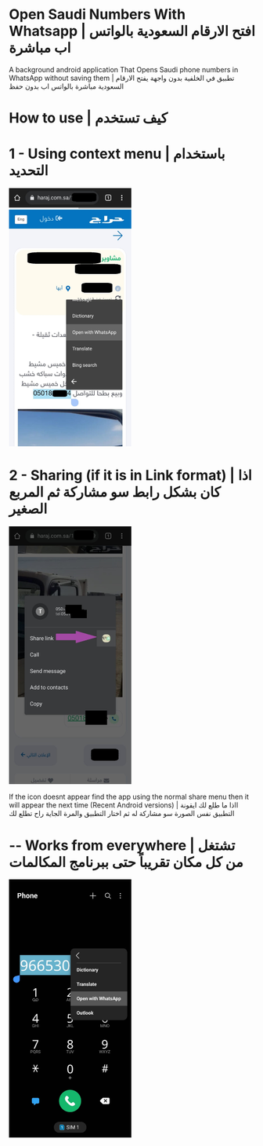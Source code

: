 # Open Saudi Numbers With Whatsapp | افتح الارقام السعودية بالواتس اب مباشرة

A background android application That Opens Saudi phone numbers in WhatsApp without saving them | تطبيق في الخلفية بدون واجهة يفتح الارقام السعودية مباشرة بالواتس اب بدون حفظ

# How to use | كيف تستخدم

# 1 - Using context menu | باستخدام التحديد
<img src="https://github.com/Sal7one/Open-Saudi-Numbers-With-Whatsapp/blob/master/img1.jpeg" alt="feed example" width="250">

# 2 - Sharing (if it is in Link format) | اذا كان بشكل رابط سو مشاركة ثم المربع الصغير 
<img src="https://github.com/Sal7one/Open-Saudi-Numbers-With-Whatsapp/blob/master/img2.jpeg" alt="feed example" width="250">

If the icon doesnt appear find the app using the normal share menu then it will appear the next time (Recent Android versions) | ااذا ما طلع لك ايقونة التطبيق نفس الصورة سو مشاركة له ثم اختار التطبيق والمرة الجاية راح تطلع لك


# -- Works from everywhere | تشتغل من كل مكان تقريباً حتى ببرنامج المكالمات
<img src="https://github.com/Sal7one/Open-Saudi-Numbers-With-Whatsapp/blob/master/img3.jpeg" alt="feed example" width="250">
